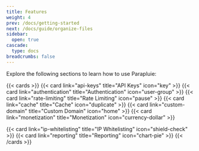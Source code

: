 ```yaml
---
title: Features
weight: 4
prev: /docs/getting-started
next: /docs/guide/organize-files
sidebar:
  open: true
cascade:
  type: docs
breadcrumbs: false
---
```


Explore the following sections to learn how to use Parapluie:

<!--more-->

{{< cards >}}
  {{< card link="api-keys" title="API Keys" icon="key" >}}
  {{< card link="authentication" title="Authentication" icon="user-group" >}}
  {{< card link="rate-limiting" title="Rate Limiting" icon="pause" >}}
  {{< card link="cache" title="Cache" icon="duplicate" >}}
  {{< card link="custom-domain" title="Custom Domain" icon="home" >}}
  {{< card link="monetization" title="Monetization" icon="currency-dollar" >}}
  <!-- {{< card link="package" title="Package" icon="user-group" >}} -->
  {{< card link="ip-whitelisting" title="IP Whitelisting" icon="shield-check" >}}
  {{< card link="reporting" title="Reporting" icon="chart-pie" >}}
{{< /cards >}}
